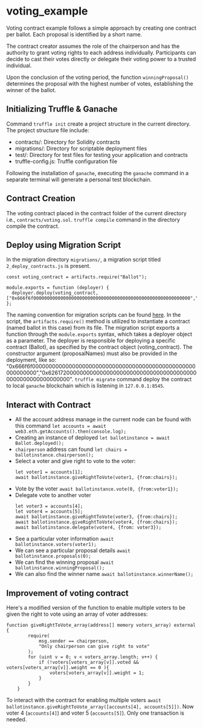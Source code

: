 # voting_example
Voting contract example follows a simple approach by creating one contract per ballot. Each proposal is identified by a short name.

The contract creator assumes the role of the chairperson and has the authority to grant voting rights to each address individually. Participants can decide to cast their votes directly or delegate their voting power to a trusted individual.

Upon the conclusion of the voting period, the function `winningProposal()` determines the proposal with the highest number of votes, establishing the winner of the ballot.

## Initializing Truffle & Ganache
Command `truffle init` create a project structure in the current directory.
The project structure file include: 

- contracts/: Directory for Solidity contracts
- migrations/: Directory for scriptable deployment files
- test/: Directory for test files for testing your application and contracts
- truffle-config.js: Truffle configuration file

Following the installation of `ganache`, executing the `ganache` command in a separate terminal will generate a personal test blockchain.

## Contract Creation
The voting contract placed in the contract folder of the current directory i.e., `contracts/voting.sol`.
`truffle compile` command in the directory compile the contract.

## Deploy using Migration Script
In the migration directory `migrations/`, a migration script titled `2_deploy_contracts.js` is present.
```
const voting_contract = artifacts.require("Ballot");

module.exports = function (deployer) {
  deployer.deploy(voting_contract, ["0x666f6f0000000000000000000000000000000000000000000000000000000000","0x6261720000000000000000000000000000000000000000000000000000000000"]);
};
```
The naming convention for migration scripts can be found [here](https://trufflesuite.com/docs/truffle/how-to/contracts/run-migrations/#migration-files).
In the script, the `artifacts.require()` method is utilized to instantiate a contract (named ballot in this case) from its file.
The migration script exports a function through the `module.exports` syntax, which takes a deployer object as a parameter.
The deployer is responsible for deploying a specific contract (Ballot), as specified by the contract object (voting_contract).
The constructor argument (proposalNames) must also be provided in the deployment, like so: "0x666f6f0000000000000000000000000000000000000000000000000000000000","0x6261720000000000000000000000000000000000000000000000000000000000".
`truffle migrate` command deploy the contract to local `ganache` blockchain which is listening in `127.0.0.1:8545`.

## Interact with Contract
- All the account address manage in the current node can be found with this command `let accounts = await web3.eth.getAccounts().then(console.log);`
- Creating an instance of deployed `let ballotinstance = await Ballot.deployed();`
- `chairperson` address can found `let chairs = ballotinstance.chairperson();`
- Select a voter and give right to vote to the voter:
  ```
  let voter1 = accounts[1];
  await ballotinstance.giveRightToVote(voter1, {from:chairs});
  ```
- Vote by the voter `await ballotinstance.vote(0, {from:voter1});`
- Delegate vote to another voter
  ```
  let voter3 = accounts[4];
  let voter4 = accounts[5];
  await ballotinstance.giveRightToVote(voter3, {from:chairs});
  await ballotinstance.giveRightToVote(voter4, {from:chairs});
  await ballotinstance.delegate(voter4, {from: voter3});
  ```
- See a particular voter information `await ballotinstance.voters(voter1);`
- We can see a particular proposal details `await ballotinstance.proposals(0);`
- We can find the winning proposal `await ballotinstance.winningProposal();`
- We can also find the winner name `await ballotinstance.winnerName();`

## Improvement of voting contract
Here's a modified version of the function to enable multiple voters to be given the right to vote using an array of voter addresses:

```
function giveRightToVote_array(address[] memory voters_array) external {
        require(
            msg.sender == chairperson,
            "Only chairperson can give right to vote"
        );
        for (uint v = 0; v < voters_array.length; v++) {
            if (!voters[voters_array[v]].voted && voters[voters_array[v]].weight == 0 ){
                voters[voters_array[v]].weight = 1;
            }
        }
    }
```

To interact with the contract for enabling multiple voters `await ballotinstance.giveRightToVote_array([accounts[4], accounts[5]])`. Now voter 4 (`accounts[4]`) and voter 5 (`accounts[5]`). Only one transaction is needed.
  
